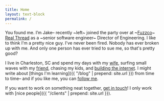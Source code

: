 ```yaml
---
title: Home
layout: text-block
permalink: /
---
```


<div class='home bio align-center' markdown='1'>
  <div class='align-center-item' markdown='1'>

You found me. I’m Jake– recently ~left~ joined the party over at ~[Fuzzco](http://fuzzco.com)~ [Real Thread](https://realthread.com) as a ~senior software engineer~ Director of Engineering. I like to think I'm a pretty nice guy. I've never been fired. Nobody has ever broken up with me. And only one person has ever tried to sue me, so that's pretty good?

I live in Charleston, SC and spend my days with my [wife](http://culturedstyle.com), surfing small waves with my [friend](http://davidstanfieldis.me), chasing my kids, and [building the internet](http://github.com/jakeleboeuf). I might write about [things I'm learning]({{ "/blog" | prepend: site.url }}) from time to time– and if you like me, you can [follow me](http://twitter.com/jakeleboeuf).

If you want to work on something neat together, [get in touch](mailto:dev@jakeleboeuf.com)! I only work with [nice people]({{ "/clients" | prepend: site.url }}).

  </div>
</div>
